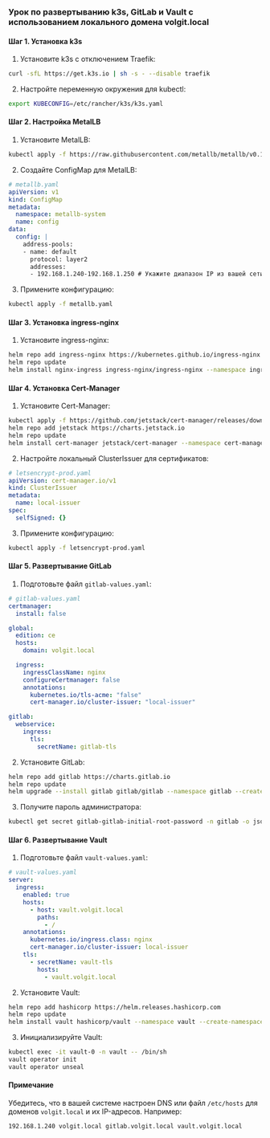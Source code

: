 ### Урок по развертыванию k3s, GitLab и Vault с использованием локального домена volgit.local

#### Шаг 1. Установка k3s
1. Установите k3s с отключением Traefik:
```bash
curl -sfL https://get.k3s.io | sh -s - --disable traefik
```
2. Настройте переменную окружения для kubectl:
```bash
export KUBECONFIG=/etc/rancher/k3s/k3s.yaml
```

#### Шаг 2. Настройка MetalLB
1. Установите MetalLB:
```bash
kubectl apply -f https://raw.githubusercontent.com/metallb/metallb/v0.13.5/config/manifests/metallb-native.yaml
```
2. Создайте ConfigMap для MetalLB:
```yaml
# metallb.yaml
apiVersion: v1
kind: ConfigMap
metadata:
  namespace: metallb-system
  name: config
data:
  config: |
    address-pools:
    - name: default
      protocol: layer2
      addresses:
      - 192.168.1.240-192.168.1.250 # Укажите диапазон IP из вашей сети
```
3. Примените конфигурацию:
```bash
kubectl apply -f metallb.yaml
```

#### Шаг 3. Установка ingress-nginx
1. Установите ingress-nginx:
```bash
helm repo add ingress-nginx https://kubernetes.github.io/ingress-nginx
helm repo update
helm install nginx-ingress ingress-nginx/ingress-nginx --namespace ingress-nginx --create-namespace
```

#### Шаг 4. Установка Cert-Manager
1. Установите Cert-Manager:
```bash
kubectl apply -f https://github.com/jetstack/cert-manager/releases/download/v1.6.1/cert-manager.crds.yaml
helm repo add jetstack https://charts.jetstack.io
helm repo update
helm install cert-manager jetstack/cert-manager --namespace cert-manager --create-namespace --version v1.6.1
```
2. Настройте локальный ClusterIssuer для сертификатов:
```yaml
# letsencrypt-prod.yaml
apiVersion: cert-manager.io/v1
kind: ClusterIssuer
metadata:
  name: local-issuer
spec:
  selfSigned: {}
```
3. Примените конфигурацию:
```bash
kubectl apply -f letsencrypt-prod.yaml
```

#### Шаг 5. Развертывание GitLab
1. Подготовьте файл `gitlab-values.yaml`:
```yaml
# gitlab-values.yaml
certmanager:
  install: false

global:
  edition: ce
  hosts:
    domain: volgit.local

  ingress:
    ingressClassName: nginx
    configureCertmanager: false
    annotations:
      kubernetes.io/tls-acme: "false"
      cert-manager.io/cluster-issuer: "local-issuer"

gitlab:
  webservice:
    ingress:
      tls:
        secretName: gitlab-tls
```
2. Установите GitLab:
```bash
helm repo add gitlab https://charts.gitlab.io
helm repo update
helm upgrade --install gitlab gitlab/gitlab --namespace gitlab --create-namespace --values gitlab-values.yaml
```
3. Получите пароль администратора:
```bash
kubectl get secret gitlab-gitlab-initial-root-password -n gitlab -o jsonpath="{.data.password}" | base64 --decode ; echo
```

#### Шаг 6. Развертывание Vault
1. Подготовьте файл `vault-values.yaml`:
```yaml
# vault-values.yaml
server:
  ingress:
    enabled: true
    hosts:
      - host: vault.volgit.local
        paths:
          - /
    annotations:
      kubernetes.io/ingress.class: nginx
      cert-manager.io/cluster-issuer: local-issuer
    tls:
      - secretName: vault-tls
        hosts:
          - vault.volgit.local
```
2. Установите Vault:
```bash
helm repo add hashicorp https://helm.releases.hashicorp.com
helm repo update
helm install vault hashicorp/vault --namespace vault --create-namespace --values vault-values.yaml
```
3. Инициализируйте Vault:
```bash
kubectl exec -it vault-0 -n vault -- /bin/sh
vault operator init
vault operator unseal
```

#### Примечание
Убедитесь, что в вашей системе настроен DNS или файл `/etc/hosts` для доменов `volgit.local` и их IP-адресов. Например:
```plaintext
192.168.1.240 volgit.local gitlab.volgit.local vault.volgit.local
```

